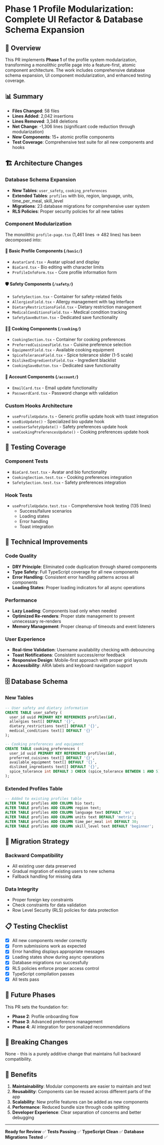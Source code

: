 # Phase 1 Profile Modularization: Complete UI Refactor & Database Schema Expansion

## 🎯 Overview

This PR implements **Phase 1** of the profile system modularization, transforming a monolithic profile page into a feature-first, atomic component architecture. The work includes comprehensive database schema expansion, UI component modularization, and enhanced testing coverage.

## 📊 Summary

- **Files Changed**: 58 files
- **Lines Added**: 2,042 insertions
- **Lines Removed**: 3,348 deletions
- **Net Change**: -1,306 lines (significant code reduction through modularization)
- **New Components**: 15+ atomic profile components
- **Test Coverage**: Comprehensive test suite for all new components and hooks

## 🏗️ Architecture Changes

### Database Schema Expansion

- **New Tables**: `user_safety`, `cooking_preferences`
- **Extended Tables**: `profiles` with bio, region, language, units, time_per_meal, skill_level
- **Migrations**: 23 database migrations for comprehensive user system
- **RLS Policies**: Proper security policies for all new tables

### Component Modularization

The monolithic `profile-page.tsx` (1,461 lines → 482 lines) has been decomposed into:

#### 📁 Basic Profile Components (`/basic/`)

- `AvatarCard.tsx` - Avatar upload and display
- `BioCard.tsx` - Bio editing with character limits
- `ProfileInfoForm.tsx` - Core profile information form

#### 🛡️ Safety Components (`/safety/`)

- `SafetySection.tsx` - Container for safety-related fields
- `AllergiesField.tsx` - Allergy management with tag interface
- `DietaryRestrictionsField.tsx` - Dietary restriction management
- `MedicalConditionsField.tsx` - Medical condition tracking
- `SafetySaveButton.tsx` - Dedicated save functionality

#### 👨‍🍳 Cooking Components (`/cooking/`)

- `CookingSection.tsx` - Container for cooking preferences
- `PreferredCuisinesField.tsx` - Cuisine preference selection
- `EquipmentField.tsx` - Available cooking equipment
- `SpiceToleranceField.tsx` - Spice tolerance slider (1-5 scale)
- `DislikedIngredientsField.tsx` - Ingredient blacklist
- `CookingSaveButton.tsx` - Dedicated save functionality

#### 🔐 Account Components (`/account/`)

- `EmailCard.tsx` - Email update functionality
- `PasswordCard.tsx` - Password change with validation

### Custom Hooks Architecture

- `useProfileUpdate.ts` - Generic profile update hook with toast integration
- `useBioUpdate()` - Specialized bio update hook
- `useUserSafetyUpdate()` - Safety preferences update hook
- `useCookingPreferencesUpdate()` - Cooking preferences update hook

## 🧪 Testing Coverage

### Component Tests

- `BioCard.test.tsx` - Avatar and bio functionality
- `CookingSection.test.tsx` - Cooking preferences integration
- `SafetySection.test.tsx` - Safety preferences integration

### Hook Tests

- `useProfileUpdate.test.tsx` - Comprehensive hook testing (135 lines)
  - Success/failure scenarios
  - Loading states
  - Error handling
  - Toast integration

## 🔧 Technical Improvements

### Code Quality

- **DRY Principle**: Eliminated code duplication through shared components
- **Type Safety**: Full TypeScript coverage for all new components
- **Error Handling**: Consistent error handling patterns across all components
- **Loading States**: Proper loading indicators for all async operations

### Performance

- **Lazy Loading**: Components load only when needed
- **Optimized Re-renders**: Proper state management to prevent unnecessary re-renders
- **Memory Management**: Proper cleanup of timeouts and event listeners

### User Experience

- **Real-time Validation**: Username availability checking with debouncing
- **Toast Notifications**: Consistent success/error feedback
- **Responsive Design**: Mobile-first approach with proper grid layouts
- **Accessibility**: ARIA labels and keyboard navigation support

## 🗄️ Database Schema

### New Tables

```sql
-- User safety and dietary information
CREATE TABLE user_safety (
  user_id uuid PRIMARY KEY REFERENCES profiles(id),
  allergies text[] DEFAULT '{}',
  dietary_restrictions text[] DEFAULT '{}',
  medical_conditions text[] DEFAULT '{}'
);

-- Cooking preferences and equipment
CREATE TABLE cooking_preferences (
  user_id uuid PRIMARY KEY REFERENCES profiles(id),
  preferred_cuisines text[] DEFAULT '{}',
  available_equipment text[] DEFAULT '{}',
  disliked_ingredients text[] DEFAULT '{}',
  spice_tolerance int DEFAULT 3 CHECK (spice_tolerance BETWEEN 1 AND 5)
);
```

### Extended Profiles Table

```sql
-- Added to existing profiles table
ALTER TABLE profiles ADD COLUMN bio text;
ALTER TABLE profiles ADD COLUMN region text;
ALTER TABLE profiles ADD COLUMN language text DEFAULT 'en';
ALTER TABLE profiles ADD COLUMN units text DEFAULT 'metric';
ALTER TABLE profiles ADD COLUMN time_per_meal int DEFAULT 30;
ALTER TABLE profiles ADD COLUMN skill_level text DEFAULT 'beginner';
```

## 🚀 Migration Strategy

### Backward Compatibility

- All existing user data preserved
- Gradual migration of existing users to new schema
- Fallback handling for missing data

### Data Integrity

- Proper foreign key constraints
- Check constraints for data validation
- Row Level Security (RLS) policies for data protection

## 📋 Testing Checklist

- [x] All new components render correctly
- [x] Form submissions work as expected
- [x] Error handling displays appropriate messages
- [x] Loading states show during async operations
- [x] Database migrations run successfully
- [x] RLS policies enforce proper access control
- [x] TypeScript compilation passes
- [x] All tests pass

## 🔄 Future Phases

This PR sets the foundation for:

- **Phase 2**: Profile onboarding flow
- **Phase 3**: Advanced preference management
- **Phase 4**: AI integration for personalized recommendations

## 📝 Breaking Changes

None - this is a purely additive change that maintains full backward compatibility.

## 🎉 Benefits

1. **Maintainability**: Modular components are easier to maintain and test
2. **Reusability**: Components can be reused across different parts of the app
3. **Scalability**: New profile features can be added as new components
4. **Performance**: Reduced bundle size through code splitting
5. **Developer Experience**: Clear separation of concerns and better debugging

---

**Ready for Review** ✅
**Tests Passing** ✅
**TypeScript Clean** ✅
**Database Migrations Tested** ✅
